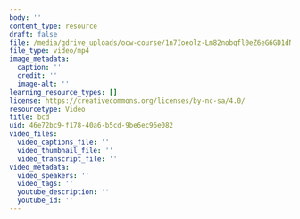 ```yaml
---
body: ''
content_type: resource
draft: false
file: /media/gdrive_uploads/ocw-course/1n7Ioeolz-Lm82nobqfl0eZ6eG6GD1dNS/ih_3zbrsc5mnojqc-3.mp4
file_type: video/mp4
image_metadata:
  caption: ''
  credit: ''
  image-alt: ''
learning_resource_types: []
license: https://creativecommons.org/licenses/by-nc-sa/4.0/
resourcetype: Video
title: bcd
uid: 46e72bc9-f178-40a6-b5cd-9be6ec96e082
video_files:
  video_captions_file: ''
  video_thumbnail_file: ''
  video_transcript_file: ''
video_metadata:
  video_speakers: ''
  video_tags: ''
  youtube_description: ''
  youtube_id: ''
---
```

